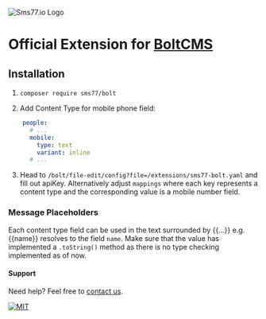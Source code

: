 ![Sms77.io Logo](https://www.sms77.io/wp-content/uploads/2019/07/sms77-Logo-400x79.png "Sms77.io Logo")

# Official Extension for [BoltCMS](https://bolt.cm)

## Installation

1. `composer require sms77/bolt`

2. Add Content Type for mobile phone field:

```yaml
    people:
      # ...
      mobile:
        type: text
        variant: inline
      # ...
```

3. Head to `/bolt/file-edit/config?file=/extensions/sms77-bolt.yaml` and fill out apiKey.
   Alternatively adjust `mappings` where each key represents a content type and the
   corresponding value is a mobile number field.

### Message Placeholders

Each content type field can be used in the text surrounded by {{...}} e.g. {{name}}
resolves to the field `name`. Make sure that the value has implemented a `.toString()`
method as there is no type checking implemented as of now.

#### Support

Need help? Feel free to [contact us](https://www.sms77.io/en/company/contact/).

[![MIT](https://img.shields.io/badge/License-MIT-teal.svg)](LICENSE)
